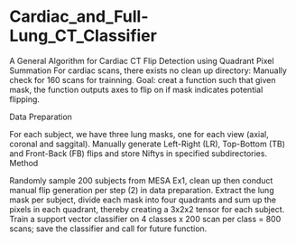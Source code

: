 # Cardiac_and_Full-Lung_CT_Classifier

A General Algorithm for Cardiac CT Flip Detection using Quadrant Pixel Summation
For cardiac scans, there exists no clean up directory: Manually check for 160 scans for trainning. Goal: creat a function such that given mask, the function outputs axes to flip on if mask indicates potential flipping.

Data Preparation

For each subject, we have three lung masks, one for each view (axial, coronal and saggital).
Manually generate Left-Right (LR), Top-Bottom (TB) and Front-Back (FB) flips and store Niftys in specified subdirectories.
Method

Randomly sample 200 subjects from MESA Ex1, clean up then conduct manual flip generation per step (2) in data preparation.
Extract the lung mask per subject, divide each mask into four quadrants and sum up the pixels in each quadrant, thereby creating a 3x2x2 tensor for each subject.
Train a support vector classifier on 4 classes x 200 scan per class = 800 scans; save the classifier and call for future function.
